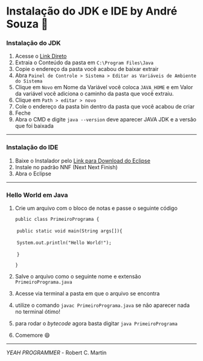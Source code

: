 # Instalação do JDK e IDE by André Souza :space_invader:



### Instalação do JDK

1. Acesse o [Link Direto](https://cdn.azul.com/zulu/bin/zulu11.56.19-ca-jdk11.0.15-win_x64.zip)
2. Extraia o Conteúdo da pasta em `C:\Program Files\Java`
3. Copie o endereço da pasta você acabou de baixar extrair
4. Abra `Painel de Controle > Sistema > Editar as Variáveis de Ambiente do Sistema`
5. Clique em `Novo`  em Nome da Variável você coloca `JAVA_HOME` e em Valor da variável você adiciona o caminho da pasta que você extraiu.
6. Clique em `Path > editar > novo` 
7. Cole o endereço da pasta bin dentro da pasta que você acabou de criar
8. Feche 
9. Abra o CMD  e digite `java --version` deve aparecer JAVA JDK e a versão que foi baixada

<hr>

### Instalação do IDE

1. Baixe o Instalador pelo [Link para Download do Eclipse](https://www.eclipse.org/downloads/)
2. Instale no padrão NNF (Next Next Finish)
3. Abra o Eclipse

<hr>

### Hello World em Java

1. Crie um arquivo com o bloco de notas e passe o seguinte código

   `public class PrimeiroPrograma {`

   ​	`public static void main(String args[]){`

   ​		`System.out.println("Hello World!");`

   ​	`}`

   `}`

2. Salve o  arquivo como o seguinte nome e extensão `PrimeiroPrograma.java`

3. Acesse via terminal a pasta em que o arquivo se encontra

4. utilize o comando `javac PrimeiroPrograma.java` se não aparecer nada no terminal ótimo!

5. para rodar o *bytecode* agora basta digitar `java PrimeiroPrograma`

6. Comemore :smile: 

<hr>

*YEAH PROGRAMMER* - Robert C. Martin
